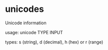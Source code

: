 # unicodes
Unicode information

usage: unicode TYPE INPUT

types: s (string), d (decimal), h (hex) or r (range)
